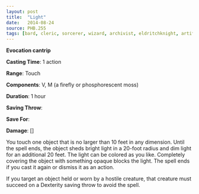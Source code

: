 ```yaml
---
layout: post
title:  "Light"
date:   2014-08-24
source: PHB.255
tags: [bard, cleric, sorcerer, wizard, archivist, eldritchknight, artificer, cantrip, evocation]
---
```


**Evocation cantrip**

**Casting Time**: 1 action

**Range**: Touch

**Components**: V, M (a firefly or phosphorescent moss)

**Duration**: 1 hour

**Saving Throw**:

**Save For**:

**Damage**: []

You touch one object that is no larger than 10 feet in any dimension. Until the spell ends, the object sheds bright light in a 20-foot radius and dim light for an additional 20 feet. The light can be colored as you like. Completely covering the object with something opaque blocks the light. The spell ends if you cast it again or dismiss it as an action.

If you target an object held or worn by a hostile creature, that creature must succeed on a Dexterity saving throw to avoid the spell.